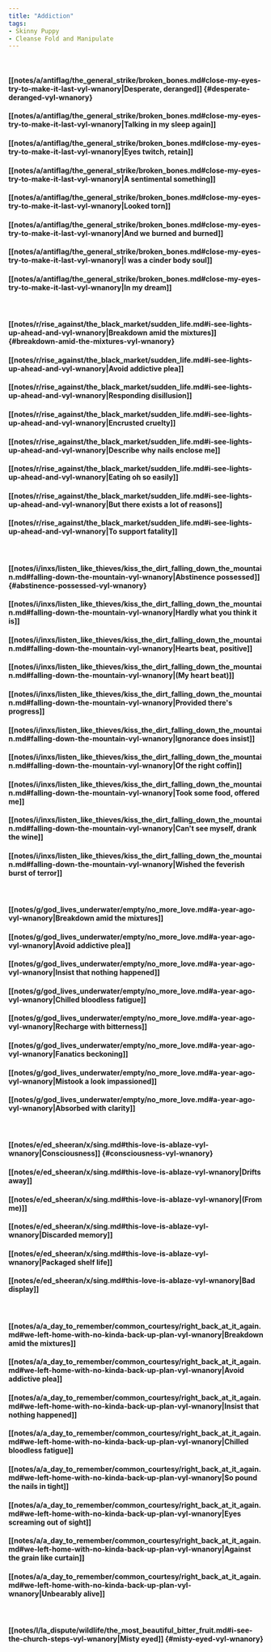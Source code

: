 ```yaml
---
title: "Addiction"
tags:
- Skinny Puppy
- Cleanse Fold and Manipulate
---
```

&nbsp;
#### [[notes/a/antiflag/the_general_strike/broken_bones.md#close-my-eyes-try-to-make-it-last-vyl-wnanory|Desperate, deranged]] {#desperate-deranged-vyl-wnanory}
#### [[notes/a/antiflag/the_general_strike/broken_bones.md#close-my-eyes-try-to-make-it-last-vyl-wnanory|Talking in my sleep again]]
#### [[notes/a/antiflag/the_general_strike/broken_bones.md#close-my-eyes-try-to-make-it-last-vyl-wnanory|Eyes twitch, retain]]
#### [[notes/a/antiflag/the_general_strike/broken_bones.md#close-my-eyes-try-to-make-it-last-vyl-wnanory|A sentimental something]]
#### [[notes/a/antiflag/the_general_strike/broken_bones.md#close-my-eyes-try-to-make-it-last-vyl-wnanory|Looked torn]]
#### [[notes/a/antiflag/the_general_strike/broken_bones.md#close-my-eyes-try-to-make-it-last-vyl-wnanory|And we burned and burned]]
#### [[notes/a/antiflag/the_general_strike/broken_bones.md#close-my-eyes-try-to-make-it-last-vyl-wnanory|I was a cinder body soul]]
#### [[notes/a/antiflag/the_general_strike/broken_bones.md#close-my-eyes-try-to-make-it-last-vyl-wnanory|In my dream]]
&nbsp;
#### [[notes/r/rise_against/the_black_market/sudden_life.md#i-see-lights-up-ahead-and-vyl-wnanory|Breakdown amid the mixtures]] {#breakdown-amid-the-mixtures-vyl-wnanory}
#### [[notes/r/rise_against/the_black_market/sudden_life.md#i-see-lights-up-ahead-and-vyl-wnanory|Avoid addictive plea]]
#### [[notes/r/rise_against/the_black_market/sudden_life.md#i-see-lights-up-ahead-and-vyl-wnanory|Responding disillusion]]
#### [[notes/r/rise_against/the_black_market/sudden_life.md#i-see-lights-up-ahead-and-vyl-wnanory|Encrusted cruelty]]
#### [[notes/r/rise_against/the_black_market/sudden_life.md#i-see-lights-up-ahead-and-vyl-wnanory|Describe why nails enclose me]]
#### [[notes/r/rise_against/the_black_market/sudden_life.md#i-see-lights-up-ahead-and-vyl-wnanory|Eating oh so easily]]
#### [[notes/r/rise_against/the_black_market/sudden_life.md#i-see-lights-up-ahead-and-vyl-wnanory|But there exists a lot of reasons]]
#### [[notes/r/rise_against/the_black_market/sudden_life.md#i-see-lights-up-ahead-and-vyl-wnanory|To support fatality]]
&nbsp;
#### [[notes/i/inxs/listen_like_thieves/kiss_the_dirt_falling_down_the_mountain.md#falling-down-the-mountain-vyl-wnanory|Abstinence possessed]] {#abstinence-possessed-vyl-wnanory}
#### [[notes/i/inxs/listen_like_thieves/kiss_the_dirt_falling_down_the_mountain.md#falling-down-the-mountain-vyl-wnanory|Hardly what you think it is]]
#### [[notes/i/inxs/listen_like_thieves/kiss_the_dirt_falling_down_the_mountain.md#falling-down-the-mountain-vyl-wnanory|Hearts beat, positive]]
#### [[notes/i/inxs/listen_like_thieves/kiss_the_dirt_falling_down_the_mountain.md#falling-down-the-mountain-vyl-wnanory|(My heart beat)]]
#### [[notes/i/inxs/listen_like_thieves/kiss_the_dirt_falling_down_the_mountain.md#falling-down-the-mountain-vyl-wnanory|Provided there's progress]]
#### [[notes/i/inxs/listen_like_thieves/kiss_the_dirt_falling_down_the_mountain.md#falling-down-the-mountain-vyl-wnanory|Ignorance does insist]]
#### [[notes/i/inxs/listen_like_thieves/kiss_the_dirt_falling_down_the_mountain.md#falling-down-the-mountain-vyl-wnanory|Of the right coffin]]
#### [[notes/i/inxs/listen_like_thieves/kiss_the_dirt_falling_down_the_mountain.md#falling-down-the-mountain-vyl-wnanory|Took some food, offered me]]
#### [[notes/i/inxs/listen_like_thieves/kiss_the_dirt_falling_down_the_mountain.md#falling-down-the-mountain-vyl-wnanory|Can't see myself, drank the wine]]
#### [[notes/i/inxs/listen_like_thieves/kiss_the_dirt_falling_down_the_mountain.md#falling-down-the-mountain-vyl-wnanory|Wished the feverish burst of terror]]
&nbsp;
#### [[notes/g/god_lives_underwater/empty/no_more_love.md#a-year-ago-vyl-wnanory|Breakdown amid the mixtures]]
#### [[notes/g/god_lives_underwater/empty/no_more_love.md#a-year-ago-vyl-wnanory|Avoid addictive plea]]
#### [[notes/g/god_lives_underwater/empty/no_more_love.md#a-year-ago-vyl-wnanory|Insist that nothing happened]]
#### [[notes/g/god_lives_underwater/empty/no_more_love.md#a-year-ago-vyl-wnanory|Chilled bloodless fatigue]]
#### [[notes/g/god_lives_underwater/empty/no_more_love.md#a-year-ago-vyl-wnanory|Recharge with bitterness]]
#### [[notes/g/god_lives_underwater/empty/no_more_love.md#a-year-ago-vyl-wnanory|Fanatics beckoning]]
#### [[notes/g/god_lives_underwater/empty/no_more_love.md#a-year-ago-vyl-wnanory|Mistook a look impassioned]]
#### [[notes/g/god_lives_underwater/empty/no_more_love.md#a-year-ago-vyl-wnanory|Absorbed with clarity]]
&nbsp;
#### [[notes/e/ed_sheeran/x/sing.md#this-love-is-ablaze-vyl-wnanory|Consciousness]] {#consciousness-vyl-wnanory}
#### [[notes/e/ed_sheeran/x/sing.md#this-love-is-ablaze-vyl-wnanory|Drifts away]]
#### [[notes/e/ed_sheeran/x/sing.md#this-love-is-ablaze-vyl-wnanory|(From me)]]
#### [[notes/e/ed_sheeran/x/sing.md#this-love-is-ablaze-vyl-wnanory|Discarded memory]]
#### [[notes/e/ed_sheeran/x/sing.md#this-love-is-ablaze-vyl-wnanory|Packaged shelf life]]
#### [[notes/e/ed_sheeran/x/sing.md#this-love-is-ablaze-vyl-wnanory|Bad display]]
&nbsp;
#### [[notes/a/a_day_to_remember/common_courtesy/right_back_at_it_again.md#we-left-home-with-no-kinda-back-up-plan-vyl-wnanory|Breakdown amid the mixtures]]
#### [[notes/a/a_day_to_remember/common_courtesy/right_back_at_it_again.md#we-left-home-with-no-kinda-back-up-plan-vyl-wnanory|Avoid addictive plea]]
#### [[notes/a/a_day_to_remember/common_courtesy/right_back_at_it_again.md#we-left-home-with-no-kinda-back-up-plan-vyl-wnanory|Insist that nothing happened]]
#### [[notes/a/a_day_to_remember/common_courtesy/right_back_at_it_again.md#we-left-home-with-no-kinda-back-up-plan-vyl-wnanory|Chilled bloodless fatigue]]
#### [[notes/a/a_day_to_remember/common_courtesy/right_back_at_it_again.md#we-left-home-with-no-kinda-back-up-plan-vyl-wnanory|So pound the nails in tight]]
#### [[notes/a/a_day_to_remember/common_courtesy/right_back_at_it_again.md#we-left-home-with-no-kinda-back-up-plan-vyl-wnanory|Eyes screaming out of sight]]
#### [[notes/a/a_day_to_remember/common_courtesy/right_back_at_it_again.md#we-left-home-with-no-kinda-back-up-plan-vyl-wnanory|Against the grain like curtain]]
#### [[notes/a/a_day_to_remember/common_courtesy/right_back_at_it_again.md#we-left-home-with-no-kinda-back-up-plan-vyl-wnanory|Unbearably alive]]
&nbsp;
#### [[notes/l/la_dispute/wildlife/the_most_beautiful_bitter_fruit.md#i-see-the-church-steps-vyl-wnanory|Misty eyed]] {#misty-eyed-vyl-wnanory}
